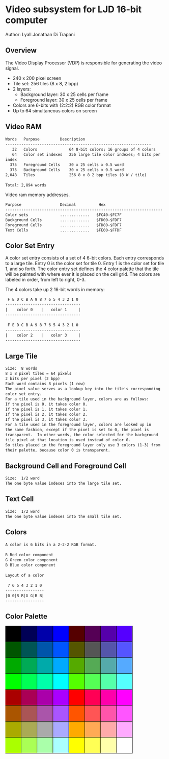 <!-- Author:  Lyall Jonathan Di Trapani =========|=========|======== -->
Video subsystem for LJD 16-bit computer
=======================================

Author:  Lyall Jonathan Di Trapani


Overview
--------

The Video Display Processor (VDP) is responsible
for generating the video signal.

- 240 x 200 pixel screen
- Tile set: 256 tiles (8 x 8, 2 bpp)
- 2 layers:
    - Background layer: 30 x 25 cells per frame
    - Foreground layer: 30 x 25 cells per frame
- Colors are 6-bits with (2:2:2) RGB color format
- Up to 64 simultaneous colors on screen


Video RAM
---------

```
Words   Purpose         Description
----------------------------------------------------------------
   32   Colors              64 8-bit colors; 16 groups of 4 colors
   64   Color set indexes   256 large tile color indexes; 4 bits per index
  375   Foreground Cells    30 x 25 cells x 0.5 word
  375   Background Cells    30 x 25 cells x 0.5 word
2,048   Tiles               256 8 x 8 2 bpp tiles (8 W / tile)

Total: 2,894 words
```

Video ram memory addresses.

```
Purpose                 Decimal          Hex
---------------------------------------------------------------------
Color sets              .............   $FC40-$FC7F
Background Cells        .............   $FD00-$FDF7
Foreground Cells        .............   $FD80-$FDF7
Text Cells              .............   $FE00-$FFDF
```


Color Set Entry
---------------

A color set entry consists of a set of 4 6-bit colors.
Each entry corresponds to a large tile.
Entry 0 is the color set for tile 0.
Entry 1 is the color set for tile 1, and so forth.
The color entry set defines the 4 color palette that the tile will
be painted with where ever it is placed on the cell grid.
The colors are labeled in order, from left to right, 0-3.

The 4 colors take up 2 16-bit words in memory:

```
 F E D C B A 9 8 7 6 5 4 3 2 1 0
---------------------------------
|    color 0    |   color 1     |
---------------------------------

 F E D C B A 9 8 7 6 5 4 3 2 1 0
---------------------------------
|    color 2    |   color 3     |
---------------------------------
```


Large Tile
--------------

```
Size:  8 words
8 x 8 pixel tiles = 64 pixels
2 bits per pixel (2 bpp)
Each word contains 8 pixels (1 row)
The pixel value serves as a lookup key into the tile's corresponding color set entry.
For a tile used in the background layer, colors are as follows:
If the pixel is 0, it takes color 0.
If the pixel is 1, it takes color 1.
If the pixel is 2, it takes color 2.
If the pixel is 3, it takes color 3.
For a tile used in the foreground layer, colors are looked up in
the same fashion, except if the pixel is set to 0, the pixel is
transparent.  In other words, the color selected for the background
tile pixel at that location is used instead of color 0.
So tiles placed in the foreground layer only use 3 colors (1-3) from
their palette, because color 0 is transparent.
```


Background Cell and Foreground Cell
----------------------------------

```
Size:  1/2 word
The one byte value indexes into the large tile set.
```


Text Cell
---------

```
Size:  1/2 word
The one byte value indexes into the small tile set.
```


Colors
------

```
A color is 6 bits in a 2-2-2 RGB format.

R Red color component
G Green color component
B Blue color component

Layout of a color

 7 6 5 4 3 2 1 0
-----------------
|0 0|R R|G G|B B|
-----------------
```


Color Palette
-------------

![palette.png](video/palette/palette.png)
